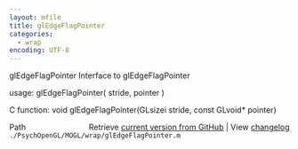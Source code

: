 ```yaml
---
layout: mfile
title: glEdgeFlagPointer
categories:
  - wrap
encoding: UTF-8
---
```


glEdgeFlagPointer  Interface to glEdgeFlagPointer

usage:  glEdgeFlagPointer\( stride, pointer \)

C function:  void glEdgeFlagPointer\(GLsizei stride, const GLvoid\* pointer\)


<div class="code_header" style="text-align:right;">
  <span style="float:left;">Path&nbsp;&nbsp;</span> <span class="counter">Retrieve <a href=
  "https://raw.github.com/Psychtoolbox-3/Psychtoolbox-3/beta/./PsychOpenGL/MOGL/wrap/glEdgeFlagPointer.m">current version from GitHub</a> | View <a href=
  "https://github.com/Psychtoolbox-3/Psychtoolbox-3/commits/beta/./PsychOpenGL/MOGL/wrap/glEdgeFlagPointer.m">changelog</a></span>
</div>
<div class="code">
  <code>./PsychOpenGL/MOGL/wrap/glEdgeFlagPointer.m</code>
</div>
